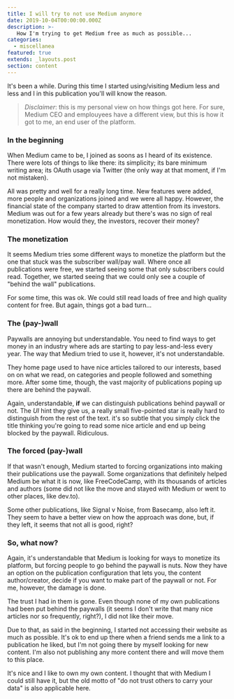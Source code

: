 ```yaml
---
title: I will try to not use Medium anymore
date: 2019-10-04T00:00:00.000Z
description: >-
   How I'm trying to get Medium free as much as possible...
categories:
  - miscellanea
featured: true
extends: _layouts.post
section: content
---
```


 It's been a while. During this time I started using/visiting Medium less and less and I in this publication you'll will know the reason.

 > *Disclaimer*: this is my personal view on how things got here. For sure, Medium CEO and emplouyees have a different view, but this is how it got to me, an end user of the platform.

 ### In the beginning

 When Medium came to be, I joined as soons as I heard of its existence. There were lots of things to like there: its simplicity; its bare minimum writing area; its OAuth usage via Twitter (the only way at that moment, if I'm not mistaken).

 All was pretty and well for a really long time. New features were added, more people and organizations joined and we were all happy. However, the financial state of the company started to draw attention from its investors. Medium was out for a few years already but there's was no sign of real monetization. How would they, the investors, recover their money?

### The monetization

It seems Medium tries some different ways to monetize the platform but the one that stuck was the subscriber wall/pay wall. Where once all publications were free, we started seeing some that only subscribers could read. Together, we started seeing that we could only see a couple of "behind the wall" publications.

For some time, this was ok. We could still read loads of free and high quality content for free. But again, things got a bad turn...

### The (pay-)wall

Paywalls are annoying but understandable. You need to find ways to get money in an industry where ads are starting to pay less-and-less every year. The way that Medium tried to use it, however, it's not understandable.

They home page used to have nice articles tailored to our interests, based on on what we read, on categories and people followed and something more. After some time, though, the vast majority of publications poping up there are behind the paywall.

Again, understandable, **if** we can distinguish publications behind paywall or not. The _UI_ hint they give us, a really small five-pointed star is really hard to distinguish from the rest of the text. it's so subtle that you simply click the title thinking you're going to read some nice article and end up being blocked by the paywall. Ridiculous.

### The forced (pay-)wall

If that wasn't enough, Medium started to forcing organizations into making their publications use the paywall. Some organizations that definitely helped Medium be what it is now, like FreeCodeCamp, with its thousands of articles and authors (some did not like the move and stayed with Medium or went to other places, like dev.to).

Some other publications, like Signal v Noise, from Basecamp, also left it. They seem to have a better view on how the approach was done, but, if they left, it seems that not all is good, right?

### So, what now?

Again, it's understandable that Medium is looking for ways to monetize its platform, but forcing people to go behind the paywall is nuts. Now they have an option on the publication configuration that lets you, the content author/creator, decide if you want to make part of the paywall or not. For me, however, the damage is done.

The trust I had in them is gone. Even though none of my own publications had been put behind the paywalls (it seems I don't write that many nice articles nor so frequently, right?), I did not like their move.

Due to that, as said in the beginning, I started not accessing their website as much as possible. It's ok to end up there when a friend sends me a link to a publication he liked, but I'm not going there by myself looking for new content. I'm also not publishing any more content there and will move them to this place.

It's nice and I like to own my own content. I thought that with Medium I could still have it, but the old motto of "do not trust others to carry your data" is also applicable here.
